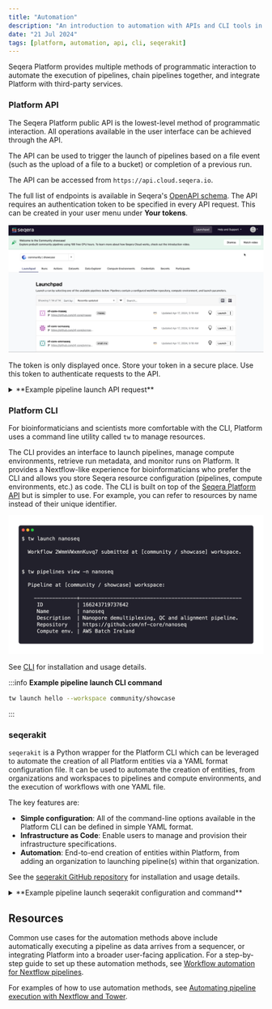 ```yaml
---
title: "Automation"
description: "An introduction to automation with APIs and CLI tools in Seqera Platform"
date: "21 Jul 2024"
tags: [platform, automation, api, cli, seqerakit]
---
```


Seqera Platform provides multiple methods of programmatic interaction to automate the execution of pipelines, chain pipelines together, and integrate Platform with third-party services.

### Platform API

The Seqera Platform public API is the lowest-level method of programmatic interaction. All operations available in the user interface can be achieved through the API.

The API can be used to trigger the launch of pipelines based on a file event (such as the upload of a file to a bucket) or completion of a previous run.

The API can be accessed from `https://api.cloud.seqera.io`.

The full list of endpoints is available in Seqera's [OpenAPI schema](https://cloud.seqera.io/openapi/index.html). The API requires an authentication token to be specified in every API request. This can be created in your user menu under **Your tokens**.

![Platform access token](./assets/generate-access-token.gif)

The token is only displayed once. Store your token in a secure place. Use this token to authenticate requests to the API.

<details>
  <summary>**Example pipeline launch API request**</summary>
    ```
    curl -X POST "https://api.cloud.seqera.io/workflow/launch?workspaceId=38659136604200" \
        -H "Accept: application/json" \
        -H "Authorization: Bearer <your_access_token>" \
        -H "Content-Type: application/json" \
        -H "Accept-Version:1" \
        -d '{
        "launch": {
            "computeEnvId": "hjE97A8TvD9PklUb0hwEJ",
            "runName": "first-time-pipeline-api-byname",
            "pipeline": "first-time-pipeline",
            "workDir": "s3://nf-ireland",
            "revision": "master"
        }
    }'
    ```

</details>

### Platform CLI

For bioinformaticians and scientists more comfortable with the CLI, Platform uses a command line utility called `tw` to manage resources.

The CLI provides an interface to launch pipelines, manage compute environments, retrieve run metadata, and monitor runs on Platform. It provides a Nextflow-like experience for bioinformaticians who prefer the CLI and allows you store Seqera resource configuration (pipelines, compute environments, etc.) as code. The CLI is built on top of the [Seqera Platform API](#platform-api) but is simpler to use. For example, you can refer to resources by name instead of their unique identifier.

![Seqera Platform CLI](./assets/platform-cli.png)

See [CLI](../../cli/overview) for installation and usage details.

:::info
**Example pipeline launch CLI command**

```bash
tw launch hello --workspace community/showcase
```

:::

### seqerakit

`seqerakit` is a Python wrapper for the Platform CLI which can be leveraged to automate the creation of all Platform entities via a YAML format configuration file. It can be used to automate the creation of entities, from organizations and workspaces to pipelines and compute environments, and the execution of workflows with one YAML file.

The key features are:

- **Simple configuration**: All of the command-line options available in the Platform CLI can be defined in simple YAML format.
- **Infrastructure as Code**: Enable users to manage and provision their infrastructure specifications.
- **Automation**: End-to-end creation of entities within Platform, from adding an organization to launching pipeline(s) within that organization.

See the [seqerakit GitHub repository](https://github.com/seqeralabs/seqera-kit/) for installation and usage details.

<details>
  <summary>**Example pipeline launch seqerakit configuration and command**</summary>

Create a YAML file called `hello.yaml`:

      ```yaml
      launch:
      - name: "hello-world"
          url: "https://github.com/nextflow-io/hello"
          workspace: "seqeralabs/showcase"
      ```

Then run seqerakit:

    ```bash
    $ seqerakit hello.yaml
    ```

</details>

## Resources

Common use cases for the automation methods above include automatically executing a pipeline as data arrives from a sequencer, or integrating Platform into a broader user-facing application. For a step-by-step guide to set up these automation methods, see [Workflow automation for Nextflow pipelines](https://seqera.io/blog/workflow-automation/).

For examples of how to use automation methods, see [Automating pipeline execution with Nextflow and Tower](https://seqera.io/blog/automating-workflows-with-nextflow-and-tower/).
